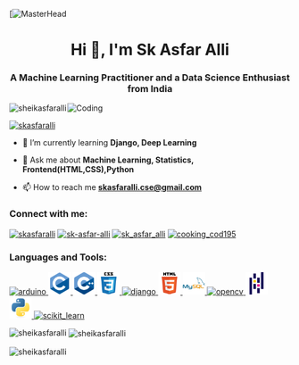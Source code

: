 [![MasterHead](https://camo.githubusercontent.com/4106f1590085e94eb49de744c8ae15e5b4788b9d0fac39a2b33848ea720a6695/68747470733a2f2f69302e77702e636f6d2f6164697479612d6268617474616368617279612e6e65742f77702d636f6e74656e742f75706c6f6164732f323032312f30392f4433535f646179372e6769663f6669743d3736372532433335362673736c3d31)
<h1 align="center">Hi 👋, I'm Sk Asfar Alli</h1>
<h3 align="center">A Machine Learning Practitioner and a Data Science Enthusiast from India</h3>
<img align="right" alt="Coding" width="400" src="https://miro.medium.com/v2/resize:fit:1400/1*LEH5tUEQReWe8Iu-UEV3Pg.gif">

<p align="left"> <img src="https://komarev.com/ghpvc/?username=sheikasfaralli&label=Profile%20views&color=0e75b6&style=flat" alt="sheikasfaralli" /> </p>

<p align="left"> <a href="https://twitter.com/skasfaralli" target="blank"><img src="https://img.shields.io/twitter/follow/skasfaralli?logo=twitter&style=for-the-badge" alt="skasfaralli" /></a> </p>

- 🌱 I’m currently learning **Django, Deep Learning**

- 💬 Ask me about **Machine Learning, Statistics, Frontend(HTML,CSS),Python**

- 📫 How to reach me **skasfaralli.cse@gmail.com**

<h3 align="left">Connect with me:</h3>
<p align="left">
<a href="https://twitter.com/skasfaralli" target="blank"><img align="center" src="https://raw.githubusercontent.com/rahuldkjain/github-profile-readme-generator/master/src/images/icons/Social/twitter.svg" alt="skasfaralli" height="30" width="40" /></a>
<a href="https://linkedin.com/in/sk-asfar-alli" target="blank"><img align="center" src="https://raw.githubusercontent.com/rahuldkjain/github-profile-readme-generator/master/src/images/icons/Social/linked-in-alt.svg" alt="sk-asfar-alli" height="30" width="40" /></a>
<a href="https://instagram.com/sk_asfar_alli" target="blank"><img align="center" src="https://raw.githubusercontent.com/rahuldkjain/github-profile-readme-generator/master/src/images/icons/Social/instagram.svg" alt="sk_asfar_alli" height="30" width="40" /></a>
<a href="https://www.codechef.com/users/cooking_cod195" target="blank"><img align="center" src="https://cdn.jsdelivr.net/npm/simple-icons@3.1.0/icons/codechef.svg" alt="cooking_cod195" height="30" width="40" /></a>
</p>

<h3 align="left">Languages and Tools:</h3>
<p align="left"> <a href="https://www.arduino.cc/" target="_blank" rel="noreferrer"> <img src="https://cdn.worldvectorlogo.com/logos/arduino-1.svg" alt="arduino" width="40" height="40"/> </a> <a href="https://www.cprogramming.com/" target="_blank" rel="noreferrer"> <img src="https://raw.githubusercontent.com/devicons/devicon/master/icons/c/c-original.svg" alt="c" width="40" height="40"/> </a> <a href="https://www.w3schools.com/cpp/" target="_blank" rel="noreferrer"> <img src="https://raw.githubusercontent.com/devicons/devicon/master/icons/cplusplus/cplusplus-original.svg" alt="cplusplus" width="40" height="40"/> </a> <a href="https://www.w3schools.com/css/" target="_blank" rel="noreferrer"> <img src="https://raw.githubusercontent.com/devicons/devicon/master/icons/css3/css3-original-wordmark.svg" alt="css3" width="40" height="40"/> </a> <a href="https://www.djangoproject.com/" target="_blank" rel="noreferrer"> <img src="https://cdn.worldvectorlogo.com/logos/django.svg" alt="django" width="40" height="40"/> </a> <a href="https://www.w3.org/html/" target="_blank" rel="noreferrer"> <img src="https://raw.githubusercontent.com/devicons/devicon/master/icons/html5/html5-original-wordmark.svg" alt="html5" width="40" height="40"/> </a> <a href="https://www.mysql.com/" target="_blank" rel="noreferrer"> <img src="https://raw.githubusercontent.com/devicons/devicon/master/icons/mysql/mysql-original-wordmark.svg" alt="mysql" width="40" height="40"/> </a> <a href="https://opencv.org/" target="_blank" rel="noreferrer"> <img src="https://www.vectorlogo.zone/logos/opencv/opencv-icon.svg" alt="opencv" width="40" height="40"/> </a> <a href="https://pandas.pydata.org/" target="_blank" rel="noreferrer"> <img src="https://raw.githubusercontent.com/devicons/devicon/2ae2a900d2f041da66e950e4d48052658d850630/icons/pandas/pandas-original.svg" alt="pandas" width="40" height="40"/> </a> <a href="https://www.python.org" target="_blank" rel="noreferrer"> <img src="https://raw.githubusercontent.com/devicons/devicon/master/icons/python/python-original.svg" alt="python" width="40" height="40"/> </a> <a href="https://scikit-learn.org/" target="_blank" rel="noreferrer"> <img src="https://upload.wikimedia.org/wikipedia/commons/0/05/Scikit_learn_logo_small.svg" alt="scikit_learn" width="40" height="40"/> </a> </p>

<p><img align="left" src="https://github-readme-stats.vercel.app/api/top-langs?username=sheikasfaralli&show_icons=true&locale=en&layout=compact" alt="sheikasfaralli" /></p>

<p>&nbsp;<img align="center" src="https://github-readme-stats.vercel.app/api?username=sheikasfaralli&show_icons=true&locale=en" alt="sheikasfaralli" /></p>

<p><img align="center" src="https://github-readme-streak-stats.herokuapp.com/?user=sheikasfaralli&" alt="sheikasfaralli" /></p>

